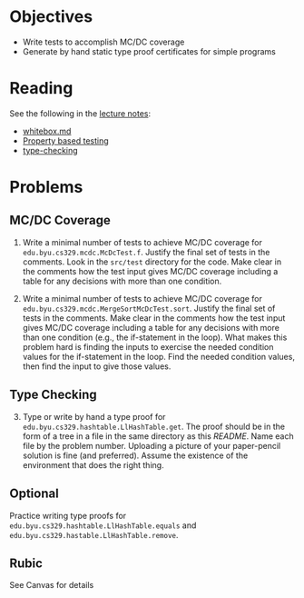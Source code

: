 # Objectives

  * Write tests to accomplish MC/DC coverage
  * Generate by hand static type proof certificates for simple programs

# Reading

See the following in the [lecture notes](https://bitbucket.org/byucs329/byu-cs-329-lecture-notes/src/master/):

  * [whitebox.md](https://bitbucket.org/byucs329/byu-cs-329-lecture-notes/src/master/whitebox/white-box.md)
  * [Property based testing](https://bitbucket.org/byucs329/byu-cs-329-lecture-notes/src/master/property-based-testing/)
  * [type-checking](https://bitbucket.org/byucs329/byu-cs-329-lecture-notes/src/master/type-checking.md)

# Problems

## MC/DC Coverage

1) Write a minimal number of tests to achieve MC/DC coverage for `edu.byu.cs329.mcdc.McDcTest.f`. Justify the final set of tests in the comments. Look in the `src/test` directory for the code. Make clear in the comments how the test input gives MC/DC coverage including a table for any decisions with more than one condition.

2) Write a minimal number of tests to achieve MC/DC coverage for `edu.byu.cs329.mcdc.MergeSortMcDcTest.sort`. Justify the final set of tests in the comments. Make clear in the comments how the test input gives MC/DC coverage including a table for any decisions with more than one condition (e.g., the if-statement in the loop). What makes this problem hard is finding the inputs to exercise the needed condition values for the if-statement in the loop. Find the needed condition values, then find the input to give those values.


## Type Checking

3) Type or write by hand a type proof for `edu.byu.cs329.hashtable.LlHashTable.get`. The proof should be in the form of a tree in a file in the same directory as this *README*. Name each file by the problem number. Uploading a picture of your paper-pencil solution is fine (and preferred). Assume the existence of the environment that does the right thing. 

## Optional

Practice writing type proofs for  `edu.byu.cs329.hashtable.LlHashTable.equals` and `edu.byu.cs329.hastable.LlHashTable.remove`. 

## Rubic

See Canvas for details


